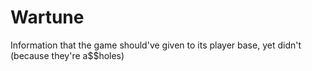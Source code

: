 # Wartune
Information that the game should've given to its player base, yet didn't (because they're a$$holes)
